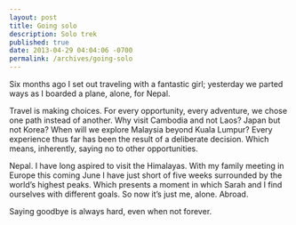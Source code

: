 ```yaml
---
layout: post
title: Going solo
description: Solo trek
published: true
date: 2013-04-29 04:04:06 -0700
permalink: /archives/going-solo
---
```

Six months ago I set out traveling with a fantastic girl; yesterday we parted ways as I boarded a plane, alone, for Nepal.

Travel is making choices. For every opportunity, every adventure, we chose one path instead of another. Why visit Cambodia and not Laos? Japan but not Korea? When will we explore Malaysia beyond Kuala Lumpur? Every experience thus far has been the result of a deliberate decision. Which means, inherently, saying no to other opportunities.

Nepal. I have long aspired to visit the Himalayas. With my family meeting in Europe this coming June I have just short of five weeks surrounded by the world’s highest peaks. Which presents a moment in which Sarah and I find ourselves with different goals. So now it’s just me, alone. Abroad.

Saying goodbye is always hard, even when not forever.